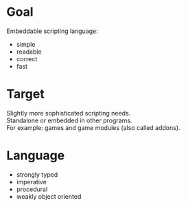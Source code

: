 # Goal

Embeddable scripting language:
- simple
- readable
- correct
- fast

# Target

Slightly more sophisticated scripting needs.  
Standalone or embedded in other programs.  
For example: games and game modules (also called addons).

# Language

- strongly typed
- imperative
- procedural
- weakly object oriented
